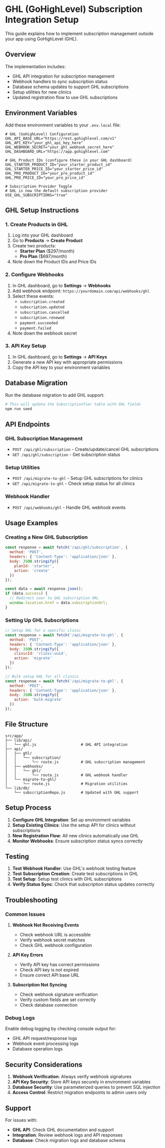 # GHL (GoHighLevel) Subscription Integration Setup

This guide explains how to implement subscription management outside your app using GoHighLevel (GHL).

## Overview

The implementation includes:
- GHL API integration for subscription management
- Webhook handlers to sync subscription status
- Database schema updates to support GHL subscriptions
- Setup utilities for new clinics
- Updated registration flow to use GHL subscriptions

## Environment Variables

Add these environment variables to your `.env.local` file:

```env
# GHL (GoHighLevel) Configuration
GHL_API_BASE_URL="https://rest.gohighlevel.com/v1"
GHL_API_KEY="your_ghl_api_key_here"
GHL_WEBHOOK_SECRET="your_ghl_webhook_secret_here"
GHL_DASHBOARD_URL="https://app.gohighlevel.com"

# GHL Product IDs (configure these in your GHL dashboard)
GHL_STARTER_PRODUCT_ID="your_starter_product_id"
GHL_STARTER_PRICE_ID="your_starter_price_id"
GHL_PRO_PRODUCT_ID="your_pro_product_id"
GHL_PRO_PRICE_ID="your_pro_price_id"

# Subscription Provider Toggle
# GHL is now the default subscription provider
USE_GHL_SUBSCRIPTIONS="true"
```

## GHL Setup Instructions

### 1. Create Products in GHL

1. Log into your GHL dashboard
2. Go to **Products** → **Create Product**
3. Create two products:
   - **Starter Plan** ($297/month)
   - **Pro Plan** ($697/month)
4. Note down the Product IDs and Price IDs

### 2. Configure Webhooks

1. In GHL dashboard, go to **Settings** → **Webhooks**
2. Add webhook endpoint: `https://yourdomain.com/api/webhooks/ghl`
3. Select these events:
   - `subscription.created`
   - `subscription.updated`
   - `subscription.cancelled`
   - `subscription.renewed`
   - `payment.succeeded`
   - `payment.failed`
4. Note down the webhook secret

### 3. API Key Setup

1. In GHL dashboard, go to **Settings** → **API Keys**
2. Generate a new API key with appropriate permissions
3. Copy the API key to your environment variables

## Database Migration

Run the database migration to add GHL support:

```bash
# This will update the SubscriptionTier table with GHL fields
npm run seed
```

## API Endpoints

### GHL Subscription Management
- `POST /api/ghl/subscription` - Create/update/cancel GHL subscriptions
- `GET /api/ghl/subscription` - Get subscription status

### Setup Utilities
- `POST /api/migrate-to-ghl` - Setup GHL subscriptions for clinics
- `GET /api/migrate-to-ghl` - Check setup status for all clinics

### Webhook Handler
- `POST /api/webhooks/ghl` - Handle GHL webhook events

## Usage Examples

### Creating a New GHL Subscription

```javascript
const response = await fetch('/api/ghl/subscription', {
  method: 'POST',
  headers: { 'Content-Type': 'application/json' },
  body: JSON.stringify({
    planId: 'starter',
    action: 'create'
  })
});

const data = await response.json();
if (data.success) {
  // Redirect user to GHL subscription URL
  window.location.href = data.subscriptionUrl;
}
```

### Setting Up GHL Subscriptions

```javascript
// Setup GHL for a specific clinic
const response = await fetch('/api/migrate-to-ghl', {
  method: 'POST',
  headers: { 'Content-Type': 'application/json' },
  body: JSON.stringify({
    clinicId: 'clinic-uuid',
    action: 'migrate'
  })
});

// Bulk setup GHL for all clinics
const response = await fetch('/api/migrate-to-ghl', {
  method: 'POST',
  headers: { 'Content-Type': 'application/json' },
  body: JSON.stringify({
    action: 'bulk-migrate'
  })
});
```

## File Structure

```
src/app/
├── lib/api/
│   └── ghl.js                    # GHL API integration
├── api/
│   ├── ghl/
│   │   └── subscription/
│   │       └── route.js          # GHL subscription management
│   ├── webhooks/
│   │   └── ghl/
│   │       └── route.js          # GHL webhook handler
│   └── migrate-to-ghl/
│       └── route.js              # Migration utilities
└── lib/db/
    └── subscriptionRepo.js       # Updated with GHL support
```

## Setup Process

1. **Configure GHL Integration**: Set up environment variables
2. **Setup Existing Clinics**: Use the setup API for clinics without subscriptions
3. **New Registration Flow**: All new clinics automatically use GHL
4. **Monitor Webhooks**: Ensure subscription status syncs correctly

## Testing

1. **Test Webhook Handler**: Use GHL's webhook testing feature
2. **Test Subscription Creation**: Create test subscriptions in GHL
3. **Test Setup**: Setup test clinics with GHL subscriptions
4. **Verify Status Sync**: Check that subscription status updates correctly

## Troubleshooting

### Common Issues

1. **Webhook Not Receiving Events**
   - Check webhook URL is accessible
   - Verify webhook secret matches
   - Check GHL webhook configuration

2. **API Key Errors**
   - Verify API key has correct permissions
   - Check API key is not expired
   - Ensure correct API base URL

3. **Subscription Not Syncing**
   - Check webhook signature verification
   - Verify custom fields are set correctly
   - Check database connection

### Debug Logs

Enable debug logging by checking console output for:
- GHL API request/response logs
- Webhook event processing logs
- Database operation logs

## Security Considerations

1. **Webhook Verification**: Always verify webhook signatures
2. **API Key Security**: Store API keys securely in environment variables
3. **Database Security**: Use parameterized queries to prevent SQL injection
4. **Access Control**: Restrict migration endpoints to admin users only

## Support

For issues with:
- **GHL API**: Check GHL documentation and support
- **Integration**: Review webhook logs and API responses
- **Database**: Check migration logs and database schema 